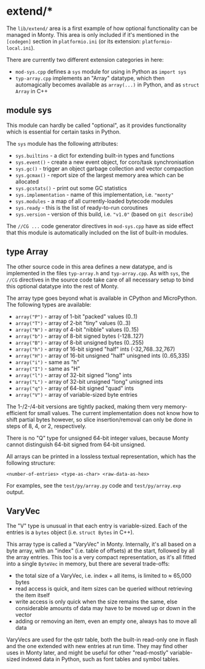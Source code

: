 # extend/\*

The `lib/extend/` area is a first example of how optional functionality can be
managed in Monty. This area is only included if it's mentioned in the
`[codegen]` section in `platformio.ini` (or its extension:
`platformio-local.ini`).

There are currently two different extension categories in here:

* `mod-sys.cpp` defines a `sys` module for using in Python as `import sys`
* `typ-array.cpp` implements an "Array" datatype, which then automagically
  becomes available as `array(...)` in Python, and as `struct Array` in C++

## module sys

This module can hardly be called "optional", as it provides functionality which
is essential for certain tasks in Python.

The `sys` module has the following attributes:

* `sys.builtins` - a dict for extending built-in types and functions
* `sys.event()` - create a new event object, for coro/task synchronisation
* `sys.gc()` - trigger an object garbage collection and vector compaction
* `sys.gcmax()` - report size of the largest memory area which can be allocated
* `sys.gcstats()` - print out some GC statistics
* `sys.implementation` - name of this implementation, i.e. `"monty"`
* `sys.modules` - a map of all currently-loaded bytecode modules
* `sys.ready` -  this is the list of ready-to-run coroutines
* `sys.version` - version of this build, i.e. `"v1.0"` (based on `git describe`)

The `//CG ...` code generator directives in `mod-sys.cpp` have as side effect
that this module is automatically included on the list of built-in modules.

## type Array

The other source code in this area defines a new datatype, and is implemented
in the files `typ-array.h` and `typ-array.cpp`. As with `sys`, the `//CG`
directives in the source code take care of all necessary setup to bind this
optional datatype into the rest of Monty.

The array type goes beyond what is available in CPython and MicroPython. The
following types are available:

* `array("P")` - array of 1-bit "packed" values (0..1)
* `array("T")` - array of 2-bit "tiny" values (0..3)
* `array("N")` - array of 4-bit "nibble" values (0..15)
* `array("b")` - array of 8-bit signed bytes (-128..127)
* `array("B")` - array of 8-bit unsigned bytes (0..255)
* `array("h")` - array of 16-bit signed "half" ints (-32,768..32,767)
* `array("H")` - array of 16-bit unsigned "half" unisgned ints (0..65,335)
* `array("i")` - same as "h"
* `array("I")` - same as "H"
* `array("l")` - array of 32-bit signed "long" ints
* `array("L")` - array of 32-bit unsigned "long" unisgned ints
* `array("q")` - array of 64-bit signed "quad" ints
* `array("V")` - array of variable-sized byte entries

The 1-/2-/4-bit versions are tightly packed, making them very memory-efficient
for small values. The current implementation does not know how to shift partial
bytes however, so slice insertion/removal can only be done in steps of 8, 4, or
2, respectively.

There is no "Q" type for unsigned 64-bit integer values, because Monty cannot
distinguish 64-bit signed from 64-bit unsigned.

All arrays can be printed in a lossless textual representation, which has the
following structure:

```text
<number-of-entries> <type-as-char> <raw-data-as-hex>
```

For examples, see the `test/py/array.py` code and `test/py/array.exp` output.

## VaryVec

The "V" type is unusual in that each entry is variable-sized. Each of the
entries is a `bytes` object (i.e. `struct Bytes` in C++).

This array type is called a "VaryVec" in Monty. Internally, it's all based on a
byte array, with an "index" (i.e. table of offsets) at the start, followed by
all the array entries. This too is a very compact representation, as it's all
fitted into a single `ByteVec` in memory, but there are several trade-offs:

* the total size of a VaryVec, i.e. index + all items, is limited to ≈ 65,000
  bytes
* read access is quick, and item sizes can be queried without retrieving the
  item itself
* write access is only quick when the size remains the same, else considerable
  amounts of data may have to be moved up or down in the vector
* adding or removing an item, even an empty one, always has to move all data

VaryVecs are used for the qstr table, both the built-in read-only one in flash
and the one extended with new entries at run time. They may find other uses in
Monty later, and might be useful for other "read-mostly" variable-sized indexed
data in Python, such as font tables and symbol tables.
